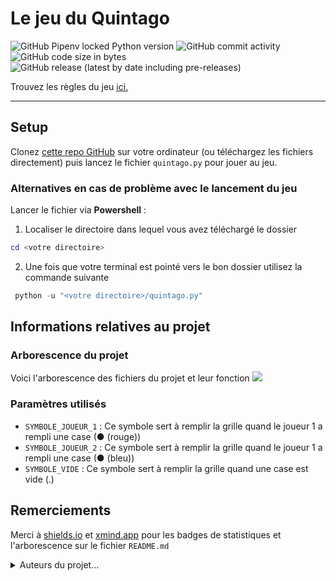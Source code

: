 # Le jeu du Quintago

<img alt="GitHub Pipenv locked Python version" src="https://img.shields.io/github/pipenv/locked/python-version/Louis2675/Pentago?label=Python"> <img alt="GitHub commit activity" src="https://img.shields.io/github/commit-activity/y/Louis2675/Pentago?color=brightgreen"> <img alt="GitHub code size in bytes" src="https://img.shields.io/github/languages/code-size/Louis2675/Pentago?color=blueviolet"> <img alt="GitHub release (latest by date including pre-releases)" src="https://img.shields.io/github/v/release/Louis2675/Pentago?color=yellow&include_prereleases&label=version">

Trouvez les règles du jeu <a href="https://fr.wikipedia.org/wiki/Pentago">ici.</a>
___

## Setup 

<p>Clonez <a href="https://github.com/Louis2675/Pentago">cette repo GitHub</a> sur votre ordinateur (ou téléchargez les fichiers directement) puis lancez le fichier <code>quintago.py</code> pour jouer au jeu.</p>

### Alternatives en cas de problème avec le lancement du jeu

Lancer le fichier via **Powershell** : 

1. Localiser le directoire dans lequel vous avez téléchargé le dossier 
```powershell
cd <votre directoire>
```
2. Une fois que votre terminal est pointé vers le bon dossier utilisez la commande suivante
```powershell
 python -u "<votre directoire>/quintago.py"
```

## Informations relatives au projet

### Arborescence du projet
Voici l'arborescence des fichiers du projet et leur fonction
<a href='https://www.linkpicture.com/view.php?img=LPic640c98b59034f1961891353'><img src='https://www.linkpicture.com/q/Screenshot-2023-03-11-160405.png' type='image'></a>

### Paramètres utilisés

- `SYMBOLE_JOUEUR_1` : Ce symbole sert à remplir la grille quand le joueur 1 a rempli une case (● (rouge))
- `SYMBOLE_JOUEUR_2` : Ce symbole sert à remplir la grille quand le joueur 1 a rempli une case (● (bleu))
- `SYMBOLE_VIDE` : Ce symbole sert à remplir la grille quand une case est vide (.)

## Remerciements

<p> Merci à <a href="shields.io">shields.io</a> et <a href="xmind.app">xmind.app</a> pour les badges de statistiques et l'arborescence sur le fichier <code>README.md</code></p>
<details>
 <Summary>Auteurs du projet...</summary>
	<br>
 <ul>
    <li> <a href="https://github.com/Louis2675">Louis Declerck</a>
    <li> <a href="https://github.com/sp3ymaXx">Maxime Becquaert</a>
 </ul>
</details>
